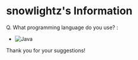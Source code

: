 # snowlightz's Information

Q. What programming language do you use? :
- ![Java](https://mckd.kr/assets/java.png)

Thank you for your suggestions!
